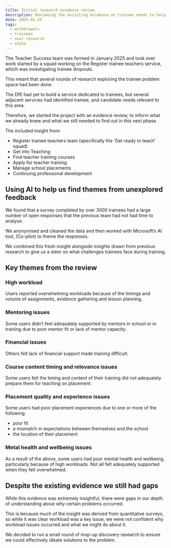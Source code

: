 ```yaml
---
title: Initial research evidence review
description: Reviewing the exisiting evidence on trainee needs to help us kick-off our alpha
date: 2025-01-25
tags:
  - withdrawals
  - trainees
  - user research
  - alpha
---
```


The Teacher Success team was formed in January 2025 and took over work started by a squad working on the Register trainee teachers service, which was investigating trainee dropouts.

This meant that several rounds of research exploring the trainee problem space had been done.

The DfE had yet to build a service dedicated to trainees, but several adjacent services had identified trainee, and candidate needs relevant to this area.

Therefore, we started the project with an evidence review, to inform what we already knew and what we still needed to find out in this next phase.

The included insight from:

- Register trainee teachers team (specifically the ‘Get ready to teach’ squad)
- Get into Teaching
- Find teacher training courses
- Apply for teacher training
- Manage school placements
- Continuing professional development

## Using AI to help us find themes from unexplored feedback

We found that a survey completed by over 3000 trainees had a large number of open responses that the previous team had not had time to analyse.

We anonymised and cleaned the data and then worked with Microsoft’s AI tool, (Co-pilot) to theme the responses.

We combined this fresh insight alongside insights drawn from previous research to give us a steer on what challenges trainees face during training.

## Key themes from the review

### High workload

Users reported overwhelming workloads because of the timings and volume of assignments, evidence gathering and lesson planning.

### Mentoring issues

Some users didn’t feel adequately supported by mentors in school or in training due to poor mentor fit or lack of mentor capacity.

### Financial issues

Others felt lack of financial support made training difficult.

### Course content timing and relevance issues

Some users felt the timing and content of their training did not adequately prepare them for teaching on placement.

### Placement quality and experience issues

Some users had poor placement experiences due to one or more of the following:

- poor fit
- a mismatch in expectations between themselves and the school
- the location of their placement

### Metal health and wellbeing issues

As a result of the above, some users had poor mental health and wellbeing, particularly because of high workloads. Not all felt adequately supported when they felt overwhelmed.

## Despite the existing evidence we still had gaps

While this evidence was extremely insightful, there were gaps in our depth of understanding about why certain problems occurred.

This is because much of the insight was derived from quantitative surveys, so while it was clear workload was a key issue, we were not confident why workload issues occurred and what we might do about it.

We decided to run a small round of mop-up discovery research to ensure we could effectively ideate solutions to the problem.
